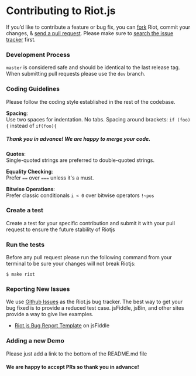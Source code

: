 # Contributing to Riot.js

If you’d like to contribute a feature or bug fix, you can [fork](https://help.github.com/articles/fork-a-repo/) Riot, commit your changes, & [send a pull request](https://help.github.com/articles/using-pull-requests/).
Please make sure to [search the issue tracker](https://github.com/mutt/riotjs/issues) first.

### Development Process

`master` is considered safe and should be identical to the last release tag. When submitting pull requests please use the `dev` branch.

### Coding Guidelines

Please follow the coding style established in the rest of the codebase.

  **Spacing**:<br>
  Use two spaces for indentation. No tabs.
  Spacing around brackets: `if (foo) {` instead of `if(foo){`

##### Thank you in advance! We are happy to merge your code.

  **Quotes**:<br>
  Single-quoted strings are preferred to double-quoted strings.

  **Equality Checking**:<br>
  Prefer `==` over `===` unless it's a must.

  **Bitwise Operations**:<br>
  Prefer classic conditionals `i < 0` over bitwise operators `!~pos`

### Create a test

Create a test for your specific contribution and submit it with your pull request to ensure the future stability of Riotjs

### Run the tests

Before any pull request please run the following command from your terminal to be sure your changes will not break Riotjs:

```shell
$ make riot
```

### Reporting New Issues

  We use [Github Issues](https://github.com/muut/riotjs/issues) as the Riot.js bug tracker. The best way to get your bug fixed is to provide a reduced test case. jsFiddle, jsBin, and other sites provide a way to give live examples.

- [Riot.js Bug Report Template](http://jsfiddle.net/kud7xowk/) on jsFiddle

### Adding a new Demo

  Please just add a link to the bottom of the README.md file

#### We are happy to accept PRs so thank you in advance!

